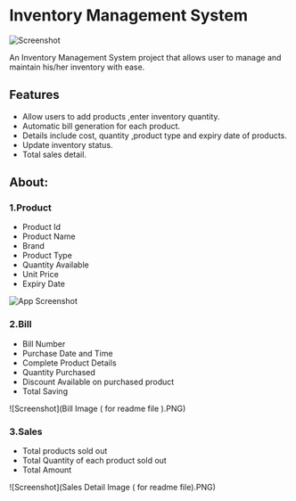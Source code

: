 # Inventory Management System 

![Screenshot](https://www.itarian.com/assets-new/images/inventory-management-system.png)

An Inventory Management System project that allows user to manage and maintain his/her inventory with ease.




## Features

- Allow users to add products ,enter inventory quantity.
- Automatic bill generation for each product.
- Details include cost, quantity ,product type and expiry date of products. 
- Update inventory status. 
- Total sales detail.

## About:
### 1.Product  

- Product Id
- Product Name 
- Brand
- Product Type
- Quantity Available 
- Unit Price
- Expiry Date

![App Screenshot](https://imgur.com/a/1l8gmWR)
### 2.Bill 

- Bill Number
- Purchase Date and Time 
- Complete Product Details
- Quantity Purchased
- Discount Available on purchased product
- Total Saving 

![Screenshot](Bill Image ( for readme file ).PNG)
### 3.Sales 
  - Total products sold out
  - Total Quantity of each product sold out
  - Total Amount 

![Screenshot](Sales Detail Image ( for readme file).PNG)
